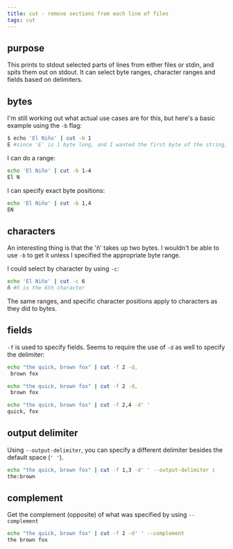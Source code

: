 ```yaml
---
title: cut - remove sections from each line of files
tags: cut
---
```


## purpose

This prints to stdout selected parts of lines from either files or stdin, and spits them out on stdout. It can select byte ranges, character ranges and fields based on delimiters. 

## bytes

I'm still working out what actual use cases are for this, but here's a basic example using the `-b` flag: 

~~~ bash
$ echo 'El Niño' | cut -b 1
E #since 'E' is 1 byte long, and I wanted the first byte of the string, it returned 'E'
~~~

I can do a range: 

~~~ bash 
echo 'El Niño' | cut -b 1-4
El N
~~~

I can specify exact byte positions: 

~~~ bash
echo 'El Niño' | cut -b 1,4
EN
~~~

## characters

An interesting thing is that the 'ñ' takes up two bytes. I wouldn't be able to use `-b` to get it unless I specified the appropriate byte range. 

I could select by character by using `-c`: 

~~~ bash
echo 'El Niño' | cut -c 6
ñ #ñ is the 6th character
~~~

The same ranges, and specific character positions apply to characters as they did to bytes. 

## fields

`-f` is used to specify fields. Seems to require the use of `-d` as well to specify the delimiter: 

~~~ bash
echo "the quick, brown fox" | cut -f 2 -d,
 brown fox

echo "the quick, brown fox" | cut -f 2 -d,
 brown fox

echo "the quick, brown fox" | cut -f 2,4 -d' '
quick, fox
~~~

## output delimiter

Using `--output-delimiter`, you can specify a different delimiter besides the default space (`' '`). 

~~~ bash
echo "the quick, brown fox" | cut -f 1,3 -d' ' --output-delimiter :
the:brown
~~~

## complement

Get the complement (opposite) of what was specified by using `--complement`

~~~ bash
echo "the quick, brown fox" | cut -f 2 -d' ' --complement
the brown fox
~~~
